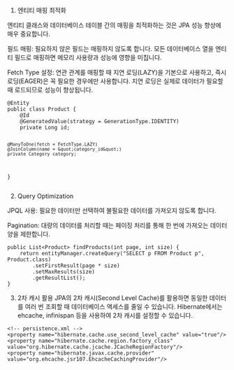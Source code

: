 <ol>
<li>엔티티 매핑 최적화</li>
</ol>
<p>엔티티 클래스와 데이터베이스 테이블 간의 매핑을 최적화하는 것은 JPA 성능 향상에 매우 중요합니다.</p>
<p>필드 매핑: 필요하지 않은 필드는 매핑하지 않도록 합니다. 
모든 데이터베이스 열을 엔티티 필드로 매핑하면 메모리 사용량과 성능에 영향을 미칩니다.</p>
<p>Fetch Type 설정: 연관 관계를 매핑할 때 지연 로딩(LAZY)을 기본으로 사용하고, 
즉시 로딩(EAGER)은 꼭 필요한 경우에만 사용합니다.
지연 로딩은 실제로 데이터가 필요할 때 로드되므로 성능이 향상됩니다.</p>
<pre><code class="language-java">@Entity
public class Product {
    @Id
    @GeneratedValue(strategy = GenerationType.IDENTITY)
    private Long id;

    @ManyToOne(fetch = FetchType.LAZY)
    @JoinColumn(name = &quot;category_id&quot;)
    private Category category;
}</code></pre>
<ol start="2">
<li>Query Optimization</li>
</ol>
<p>JPQL 사용: 필요한 데이터만 선택하여 불필요한 데이터를 가져오지 않도록 합니다.</p>
<p>Pagination: 대량의 데이터를 처리할 때는 페이징 처리를 통해 한 번에 가져오는 데이터 양을 제한합니다.</p>
<pre><code class="language-java">public List&lt;Product&gt; findProducts(int page, int size) {
    return entityManager.createQuery(&quot;SELECT p FROM Product p&quot;, Product.class)
        .setFirstResult(page * size)
        .setMaxResults(size)
        .getResultList();
}</code></pre>
<ol start="3">
<li>2차 캐시 활용
JPA의 2차 캐시(Second Level Cache)를 활용하면 동일한 데이터를 여러 번 조회할 때 
데이터베이스 액세스를 줄일 수 있습니다. 
Hibernate에서는 ehcache, infinispan 등을 사용하여 2차 캐시를 설정할 수 있습니다.</li>
</ol>
<pre><code class="language-java">&lt;!-- persistence.xml --&gt;
&lt;property name=&quot;hibernate.cache.use_second_level_cache&quot; value=&quot;true&quot;/&gt;
&lt;property name=&quot;hibernate.cache.region.factory_class&quot; value=&quot;org.hibernate.cache.jcache.JCacheRegionFactory&quot;/&gt;
&lt;property name=&quot;hibernate.javax.cache.provider&quot; value=&quot;org.ehcache.jsr107.EhcacheCachingProvider&quot;/&gt;</code></pre>